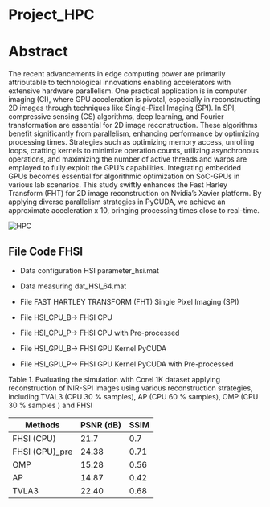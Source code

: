 # Project_HPC

# Abstract

The recent advancements in edge computing power are primarily attributable to technological innovations enabling accelerators with extensive hardware parallelism. One practical application is in computer imaging (CI), where GPU acceleration is pivotal, especially in reconstructing 2D images through techniques like Single-Pixel Imaging (SPI). In SPI, compressive sensing (CS) algorithms, deep learning, and Fourier transformation are essential for 2D image reconstruction. These algorithms benefit significantly from parallelism, enhancing performance by optimizing processing times. Strategies such as optimizing memory access, unrolling loops, crafting kernels to minimize operation counts, utilizing asynchronous operations, and maximizing the number of active threads and warps are employed to fully exploit the GPU’s capabilities. Integrating embedded GPUs becomes essential for algorithmic optimization on SoC-GPUs in various lab scenarios. This study swiftly enhances the Fast Harley Transform (FHT) for 2D image reconstruction on Nvidia’s Xavier platform. By applying diverse parallelism strategies in PyCUDA, we achieve an approximate acceleration x 10, bringing processing times close to real-time.

![HPC](https://github.com/1Px-Vision/Project_HPC/assets/150855410/13bd4b32-6cbf-4291-bde1-ae11de2b72e6)

## File Code FHSI
* Data configuration HSI parameter_hsi.mat
* Data measuring dat_HSI_64.mat

* File FAST HARTLEY TRANSFORM (FHT) Single Pixel Imaging (SPI)
* File HSI_CPU_B-> FHSI CPU  
* File HSI_CPU_P-> FHSI CPU with Pre-processed

* File HSI_GPU_B-> FHSI GPU Kernel PyCUDA  
* File HSI_GPU_P-> FHSI GPU Kernel PyCUDA with Pre-processed    

Table 1. Evaluating the simulation with Corel 1K dataset applying reconstruction of NIR-SPI Images using various reconstruction strategies, including TVAL3 (CPU 30 % samples), AP (CPU 60 % samples), OMP (CPU 30 % samples ) and FHSI

| Methods  | PSNR (dB) |SSIM |
| ------------- | ------------- |------------- |
| FHSI (CPU)  | 21.7  |0.7  |
| FHSI (GPU)_pre  | 24.38  |0.71  |
| OMP  | 15.28  |0.56  |
|AP  | 14.87  |0.42  |
| TVLA3  | 22.40  |0.68 |
